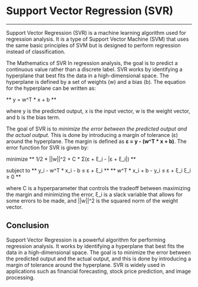 
# Support Vector Regression (SVR)
-------------------------------------------------------------------------------------------------------------------------------------------------------------------------
Support Vector Regression (SVR) is a machine learning algorithm used for regression analysis. It is a type of Support Vector Machine (SVM) that uses the same basic principles of SVM but is designed to perform regression instead of classification.

The Mathematics of SVR
In regression analysis, the goal is to predict a continuous value rather than a discrete label. SVR works by identifying a hyperplane that best fits the data in a high-dimensional space. The hyperplane is defined by a set of weights (w) and a bias (b). The equation for the hyperplane can be written as:

** y = w^T * x + b **

where y is the predicted output, x is the input vector, w is the weight vector, and b is the bias term.

The goal of SVR is to _minimize the error between the predicted output and the actual output_. This is done by introducing a margin of tolerance (ε) around the hyperplane. The margin is defined as **ε = y - (w^T * x + b)**. The error function for SVR is given by:

minimize ** 1/2 * ||w||^2 + C * Σ(ε + ξ_i - |ε + ξ_i|) **

subject to ** y_i - w^T * x_i - b ≤ ε + ξ_i **
** w^T * x_i + b - y_i ≤ ε + ξ_i
ξ_i ≥ 0 **

where C is a hyperparameter that controls the tradeoff between maximizing the margin and minimizing the error, ξ_i is a slack variable that allows for some errors to be made, and ||w||^2 is the squared norm of the weight vector.

## Conclusion
Support Vector Regression is a powerful algorithm for performing regression analysis. It works by identifying a hyperplane that best fits the data in a high-dimensional space. The goal is to minimize the error between the predicted output and the actual output, and this is done by introducing a margin of tolerance around the hyperplane. SVR is widely used in applications such as financial forecasting, stock price prediction, and image processing.
